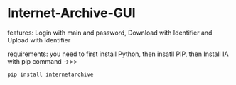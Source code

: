 # Internet-Archive-GUI

features: Login with main and password, 
	  Download with Identifier and
	  Upload with Identifier

requirements: you need to first install Python, then insatll PIP, then Install IA with pip command ->>>

	pip install internetarchive
